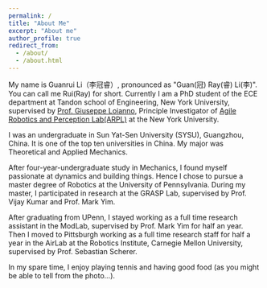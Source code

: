 ```yaml
---
permalink: /
title: "About Me"
excerpt: "About me"
author_profile: true
redirect_from: 
  - /about/
  - /about.html
---
```


My name is Guanrui Li（李冠睿）, pronounced as "Guan(冠) Ray(睿) Li(李)". You can call me Rui(Ray) for short. Currently I am a PhD student of the ECE department at Tandon school of Engineering, New York University, supervised by [Prof. Giuseppe Loianno](https://engineering.nyu.edu/faculty/giuseppe-loianno), Principle Investigator of [Agile Robotics and Perception Lab(ARPL)](https://wp.nyu.edu/arpl/) at the New York University. 

I was an undergraduate in Sun Yat-Sen University (SYSU), Guangzhou, China. It is one of the top ten universities in China. My major was Theoretical and Applied Mechanics. 

After four-year-undergraduate study in Mechanics, I found myself passionate at dynamics and building things. Hence I chose to pursue a master degree of Robotics at the University of Pennsylvania. During my master, I participated in research at the GRASP Lab, supervised by Prof. Vijay Kumar and Prof. Mark Yim. 

After graduating from UPenn, I stayed working as a full time research assistant in the ModLab, supervised by Prof. Mark Yim for half an year. Then I moved to Pittsburgh working as a full time research staff for half a year in the AirLab at the Robotics Institute, Carnegie Mellon University, supervised by Prof. Sebastian Scherer.  


In my spare time, I enjoy playing tennis and having good food (as you might be able to tell from the photo...).  

